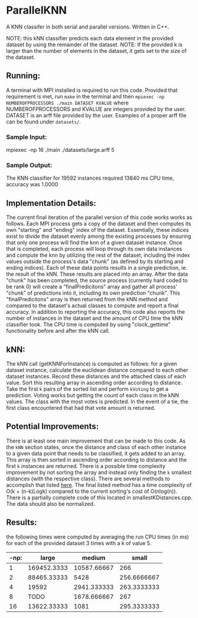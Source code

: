 # ParallelKNN
A KNN classifer in both serial and parallel versions. Written in C++.

NOTE: this kNN classifier predicts each data element in the provided dataset by using the remainder of the dataset.
NOTE: If the provided k is larger than the number of elements in the dataset, it gets set to the size of the dataset.  

## Running:
A terminal with MPI installed is required to run this code. Provided that requirement is met, run `make` in the terminal and then
`mpiexec -np NUMBEROFPROCESSORS ./main DATASET KVALUE` where NUMBEROFPROCESSORS and KVALUE are integers provided by the user. DATASET
is an arff file provided by the user. Examples of a proper arff file can be found under `datasets/`.

### Sample Input:
mpiexec -np 16 ./main ./datasets/large.arff 5

### Sample Output:
The KNN classifier for 19592 instances required 13840 ms CPU time, accuracy was 1.0000

## Implementation Details:
The current final iteration of the parallel version of this code works works as follows. Each MPI process gets a copy of the dataset and then computes its own "starting" and "ending" index of the dataset. Essentially, these indices exist to divide the dataset evenly among the existing processes by ensuring that only one process will find the knn of a given dataset instance. Once that is completed, each process will loop through its own data instances and compute the knn by utilizing the rest of the dataset, including the index values outside the process's data "chunk" (as defined by its starting and ending indices). Each of these data points results in a single prediction, ie. the result of the kNN. These results are placed into an array. After the data "chunk" has been completed, the source process (currently hard coded to be rank 0) will create a "finalPredicitons" array and gather all process' "chunk" of predictions into it, including its own prediction "chunk". This "finalPredicitons" array is then returned from the kNN method and compared to the dataset's actual classes to compute and report a final accuracy. In addition to reporting the accuracy, this code also reports the number of instances in the dataset and the amount of CPU time the kNN classifier took. The CPU time is computed by using "clock_gettime" functionality before and after the kNN call.

## kNN:
The kNN call (getKNNForInstance) is computed as follows: for a given dataset instance, calculate the euclidean distance compared to each other dataset instances. Record these distances and the attached class of each value. Sort this resulting array in ascending order according to distance. Take the first `k` pairs of the sorted list and perform `kVoting` to get a prediction. Voting works but getting the count of each class in the kNN values. The class with the most votes is predicted. In the event of a tie, the first class encountered that had that vote amount is returned.

## Potential Improvements:
There is at least one main improvement that can be made to this code. As the `kNN` section states, once the distance and class of each other instance to a given data point that needs to be classified, it gets added to an array. This array is then sorted in ascending order according to distance and the first `k` instances are returned. There is a possible time complexity improvement by not sorting the array and instead only finding the `k` smallest distances (with the respective class). There are several methods to accomplish that listed [here](https://www.geeksforgeeks.org/k-largestor-smallest-elements-in-an-array/). The final listed method has a time complexity of O(k + (n-k)Logk) compared to the current sorting's cost of O(nlog(n)). There is a partially complete code of this located in smallestKDistances.cpp. The data should also be normalized.

## Results:
the following times were computed by averaging the run CPU times (in ms) for each of the provided dataset 3 times with a k of value 5.

| -np: | large | medium | small |
| --- | --- | --- | --- |
| 1 | 169452.3333 | 10587.66667 | 266 |
|2 | 88465.33333 | 5428 | 256.6666667 |
|4 | 19592 | 2941.333333 | 263.3333333 |
|8 | TODO | 1678.666667 | 267 |
|16 | 13622.33333 | 1081 | 295.3333333 |
